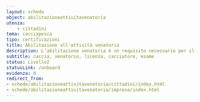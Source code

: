 ```yaml
---
layout: scheda
object: abilitazioneattivitavenatoria
utenza:
    - cittadini
tema: cacciapesca
tipo: certificazioni
title: Abilitazione all'attività venatoria
description: L’abilitazione venatoria è un requisito necessario per il rilascio della licenza di caccia
subtitle: caccia, venatorio, licenza, cacciatore, esame
status: Livello2
statusLink: /onboard
evidenza: 0
redirect_from:
- schede/abilitazioneattivitavenatoria/cittadini/index.html
- schede/abilitazioneattivitavenatoria/imprese/index.html
---
```

